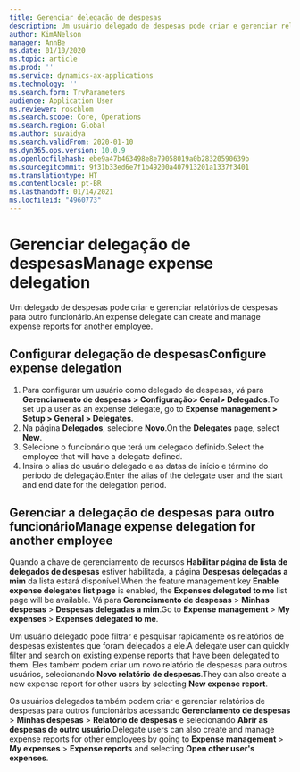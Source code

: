 ```yaml
---
title: Gerenciar delegação de despesas
description: Um usuário delegado de despesas pode criar e gerenciar relatórios de despesas para outro funcionário da organização.
author: KimANelson
manager: AnnBe
ms.date: 01/10/2020
ms.topic: article
ms.prod: ''
ms.service: dynamics-ax-applications
ms.technology: ''
ms.search.form: TrvParameters
audience: Application User
ms.reviewer: roschlom
ms.search.scope: Core, Operations
ms.search.region: Global
ms.author: suvaidya
ms.search.validFrom: 2020-01-10
ms.dyn365.ops.version: 10.0.9
ms.openlocfilehash: ebe9a47b463498e8e79058019a0b28320590639b
ms.sourcegitcommit: 9f31b33ed6e7f1b49200a407913201a1337f3401
ms.translationtype: HT
ms.contentlocale: pt-BR
ms.lasthandoff: 01/14/2021
ms.locfileid: "4960773"
---
```

# <a name="manage-expense-delegation"></a><span data-ttu-id="c4014-103">Gerenciar delegação de despesas</span><span class="sxs-lookup"><span data-stu-id="c4014-103">Manage expense delegation</span></span>

<span data-ttu-id="c4014-104">Um delegado de despesas pode criar e gerenciar relatórios de despesas para outro funcionário.</span><span class="sxs-lookup"><span data-stu-id="c4014-104">An expense delegate can create and manage expense reports for another employee.</span></span>

## <a name="configure-expense-delegation"></a><span data-ttu-id="c4014-105">Configurar delegação de despesas</span><span class="sxs-lookup"><span data-stu-id="c4014-105">Configure expense delegation</span></span>

1. <span data-ttu-id="c4014-106">Para configurar um usuário como delegado de despesas, vá para **Gerenciamento de despesas > Configuração> Geral> Delegados**.</span><span class="sxs-lookup"><span data-stu-id="c4014-106">To set up a user as an expense delegate, go to **Expense management > Setup > General > Delegates**.</span></span>
2. <span data-ttu-id="c4014-107">Na página **Delegados**, selecione **Novo**.</span><span class="sxs-lookup"><span data-stu-id="c4014-107">On the **Delegates** page, select **New**.</span></span>
3. <span data-ttu-id="c4014-108">Selecione o funcionário que terá um delegado definido.</span><span class="sxs-lookup"><span data-stu-id="c4014-108">Select the employee that will have a delegate defined.</span></span> 
4. <span data-ttu-id="c4014-109">Insira o alias do usuário delegado e as datas de início e término do período de delegação.</span><span class="sxs-lookup"><span data-stu-id="c4014-109">Enter the alias of the delegate user and the start and end date for the delegation period.</span></span>

## <a name="manage-expense-delegation-for-another-employee"></a><span data-ttu-id="c4014-110">Gerenciar a delegação de despesas para outro funcionário</span><span class="sxs-lookup"><span data-stu-id="c4014-110">Manage expense delegation for another employee</span></span>

<span data-ttu-id="c4014-111">Quando a chave de gerenciamento de recursos **Habilitar página de lista de delegados de despesas** estiver habilitada, a página **Despesas delegadas a mim** da lista estará disponível.</span><span class="sxs-lookup"><span data-stu-id="c4014-111">When the feature management key **Enable expense delegates list page** is enabled, the **Expenses delegated to me** list page will be available.</span></span> <span data-ttu-id="c4014-112">Vá para **Gerenciamento de despesas** > **Minhas despesas** > **Despesas delegadas a mim**.</span><span class="sxs-lookup"><span data-stu-id="c4014-112">Go to **Expense management** > **My expenses** > **Expenses delegated to me**.</span></span>

<span data-ttu-id="c4014-113">Um usuário delegado pode filtrar e pesquisar rapidamente os relatórios de despesas existentes que foram delegados a ele.</span><span class="sxs-lookup"><span data-stu-id="c4014-113">A delegate user can quickly filter and search on existing expense reports that have been delegated to them.</span></span> <span data-ttu-id="c4014-114">Eles também podem criar um novo relatório de despesas para outros usuários, selecionando **Novo relatório de despesas**.</span><span class="sxs-lookup"><span data-stu-id="c4014-114">They can also create a new expense report for other users by selecting **New expense report**.</span></span>

<span data-ttu-id="c4014-115">Os usuários delegados também podem criar e gerenciar relatórios de despesas para outros funcionários acessando **Gerenciamento de despesas** > **Minhas despesas** > **Relatório de despesas** e selecionando **Abrir as despesas de outro usuário**.</span><span class="sxs-lookup"><span data-stu-id="c4014-115">Delegate users can also create and manage expense reports for other employees by going to **Expense management** > **My expenses** > **Expense reports** and selecting **Open other user's expenses**.</span></span>
